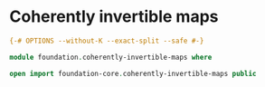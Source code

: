 # Coherently invertible maps

```agda
{-# OPTIONS --without-K --exact-split --safe #-}

module foundation.coherently-invertible-maps where

open import foundation-core.coherently-invertible-maps public
```
